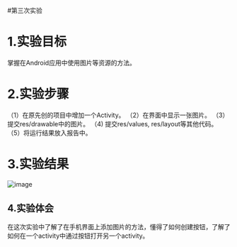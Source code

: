 #第三次实验
# 1.实验目标
 掌握在Android应用中使用图片等资源的方法。 
# 2.实验步骤 
 （1）在原先创的项目中增加一个Activity。
 （2）在界面中显示一张图片。 
 （3）提交res/drawable中的图片。 
 （4) 提交res/values, res/layout等其他代码。 
 （5）将运行结果放入报告中。 
# 3.实验结果
 ![image](https://github.com/deasyful/android-labs-2018/blob/master/soft1614080902206/%E5%AE%9E%E9%AA%8C%E4%B8%89%E6%88%AA%E5%9B%BE.jpg)   
 ## 4.实验体会
 在这次实验中了解了在手机界面上添加图片的方法，懂得了如何创建按钮，了解了如何在一个activity中通过按钮打开另一个activity。
